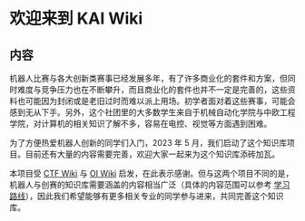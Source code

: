# 欢迎来到 KAI Wiki

## 内容

机器人比赛与各大创新类赛事已经发展多年，有了许多商业化的套件和方案，但同时难度与竞争压力也在不断攀升，而且商业化的套件也并不一定是完善的，这些资料也可能因为封闭或是老旧过时而难以派上用场。初学者面对着这些赛事，可能会感到无从下手。另外，这个社团里的大多数学生来自于机械自动化学院与中欧工程学院，对计算机的相关知识了解不多，容易在电控、视觉等方面遇到困难。

为了方便热爱机器人创新的同学们入门，2023 年 5 月，我们启动了这个知识库项目。目前还有大量的内容需要完善，欢迎大家一起来为这个知识库添砖加瓦。

本项目受 [CTF Wiki](https://github.com/ctf-wiki/ctf-wiki/) 与 [OI Wiki](https://github.com/OI-wiki/OI-wiki) 启发，在此表示感谢。但与这两个项目不同的是，机器人与创赛的知识库需要涵盖的内容相当广泛（具体的内容范围可以参考 [学习路线](https://wiki.shukai.dev/learning-path)），因此我们希望能够有更多相关专业的同学参与进来，共同完善这个知识库。
